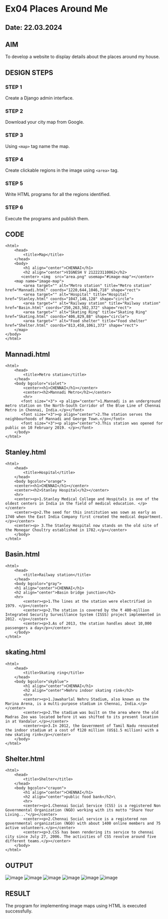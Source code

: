 # Ex04 Places Around Me
## Date: 22.03.2024

## AIM
To develop a website to display details about the places around my house.

## DESIGN STEPS

### STEP 1
Create a Django admin interface.

### STEP 2
Download your city map from Google.

### STEP 3
Using ```<map>``` tag name the map.

### STEP 4
Create clickable regions in the image using ```<area>``` tag.

### STEP 5
Write HTML programs for all the regions identified.

### STEP 6
Execute the programs and publish them.

## CODE
```
<html>
    <head>
        <title>Map</title>
    </head>
    <body>
        <h1 align="center">CHENNAI</h1>
        <h2 align="center">VIGNESH V 212223110062</h2>
       <center> <img  src="area.png" usemap="#image-map"></center>
    <map name="image-map">
        <area target="" alt="Metro station" title="Metro station" href="Mannadi.html" coords="1220,644,1046,718" shape="rect">
        <area target="" alt="Hospital" title="Hospital" href="Stanley.html" coords="1047,146,128" shape="circle">
        <area target="" alt="Railway station" title="Railway station" href="Basin.html" coords="250,263,502,372" shape="rect">
        <area target="" alt="Skating Ring" title="Skating Ring" href="Skating.html" coords="406,829,88" shape="circle">
        <area target="" alt="Food shelter" title="Food shelter" href="Shelter.html" coords="813,458,1061,373" shape="rect">
    </map>
</body>
</html>
```
## Mannadi.html
```
<html>
    <head>
        <title>Metro station</title>
    </head>
    <body bgcolor="violet">
        <center><h1>CHENNAI</h1></center>
        <center><h2>Mannadi Metro</h2></center>
        <hr>
       <font size="+3"> <p align="center">1.Mannadi is an underground metro station on the North-South Corridor of the Blue Line of Chennai Metro in Chennai, India.</p></font>
       <font size="+3"><p align="center">2.The station serves the neighbourhoods of Mannadi and George Town.</p></font>
       <font size="+3"><p align="center">3.This station was opened for public on 10 February 2019. </p></font>
    </body>
</html>
```
## Stanley.html
```
<html>
    <head>
        <title>Hospital</title>
    </head>
    <body bgcolor="orange">
    <center><h1>CHENNAI</h1></center>
    <center><h2>Stanley Hospital</h2></center>
    <hr>
    <center><p>1.Stanley Medical College and Hospitals is one of the oldest centers in India in the field of medical education. </p></center>
    <center><p>2.The seed for this institution was sown as early as 1740 when the East India Company first created the medical department. </p></center>
    <center><p> 3.The Stanley Hospital now stands on the old site of the Monegar Choultry established in 1782.</p></center>
    </body>
</html>
```
## Basin.html
```
<html>
    <head>
        <title>Railway station</title>
    </head>
    <body bgcolor="gray">
    <h1 align="center">CHENNAI</h1>
    <h2 align="center">Basin bridge junction</h2>
    <hr>
        <center><p>1.The lines at the station were electrified in 1979. </p></center>
        <center><p>2.The station is covered by the ₹ 400-million Integrated Security Surveillance System (ISSS) project implemented in 2012. </p></center>
        <center><p>3.As of 2013, the station handles about 10,000 passengers a day</p></center>
    </body>
</html>
```
## skating.html
```
<html>
    <head>
        <title>Skating ring</title>
    </head>
    <body bgcolor="skyblue">
        <h1 align="center">CHENNAI</h1>
        <h2 align="center">Nehru indoor skating rink</h2>
        <hr>
        <center><p>1.Jawaharlal Nehru Stadium, also known as the Marina Arena, is a multi-purpose stadium in Chennai, India.</p></center>
        <center><p>2.The stadium was built on the area where the old Madras Zoo was located before it was shifted to its present location in at Vandalur.</p></center>
        <center><p>3.In 2012, the Government of Tamil Nadu renovated the indoor stadium at a cost of ₹120 million (US$1.5 million) with a new skating rink</p></center>
    </body>
</html>
```
## Shelter.html
```
<html>
    <head>
        <title>Shelter</title>
    </head>
    <body bgcolor="crayon">
        <h1 align="center">CHENNAI</h1>
        <h2 align="center">public food bank</h2>\
        <hr>
        <center><p>1.Chennai Social Service (CSS) is a registered Non Governmental Organization (NGO) working with its motto "Share Your Living..."</p></center>
        <center><p>2.Chennai Social service is a registered non governmental organization (NGO) with about 1400 online members and 75 active volunteers.</p></center>
        <center><p>3.CSS has been rendering its service to chennai city since July 27, 2006. The activities of CSS revolve around five different teams.</p></center>
    </body>
</html>
```
## OUTPUT
![image](https://github.com/Vigneshv-23/NearMe/assets/110780412/d0da4194-9a65-469c-87fb-f0070de62d76)
![image](https://github.com/Vigneshv-23/NearMe/assets/110780412/bba368b9-f1e4-4dc9-b2ff-35c6a65e7101)
![image](https://github.com/Vigneshv-23/NearMe/assets/110780412/fede2e40-793f-4472-b87b-3b54db2b6f91)
![image](https://github.com/Vigneshv-23/NearMe/assets/110780412/a997db84-e74d-4de9-b68a-6c1bcd7a79dc)
![image](https://github.com/Vigneshv-23/NearMe/assets/110780412/9122e4ab-d7d6-4a6b-975d-a640a00775fb)
![image](https://github.com/Vigneshv-23/NearMe/assets/110780412/0d7373ef-edff-4ef6-9a33-ad650d3f14b9)












## RESULT
The program for implementing image maps using HTML is executed successfully.
